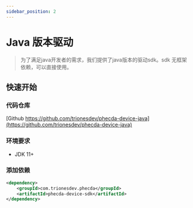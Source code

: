 ```yaml
---
sidebar_position: 2
---
```

# Java 版本驱动
> 为了满足java开发者的需求，我们提供了java版本的驱动sdk。sdk 无框架依赖，可以直接使用。

## 快速开始
### 代码仓库
[Github https://github.com/trionesdev/phecda-device-java](https://github.com/trionesdev/phecda-device-java)
### 环境要求
* JDK 11+

### 添加依赖
```xml
<dependency>
    <groupId>com.trionesdev.phecda</groupId>
    <artifactId>phecda-device-sdk</artifactId>
</dependency>
```
